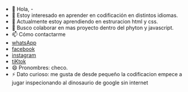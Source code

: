 - 👋 Hola,  -
- 👀 Estoy interesado en aprender en codificación en distintos idiomas.
- 🌱 Actualmente estoy aprendiendo en estruracion html y css.
- 💞️ Busco colaborar en mas proyecto dentro del phyton y javascript.
- 📫 Cómo contactarme
- [whatsApp](https://api.whatsapp.com/send?phone=16162260231&amp;text=hola%20soy%20del%20proyecto%F0%9F%98%8C)
- [facebook](https://www.facebook.com/profile.php?id=100080017104819SSss)
- [instagram](https://www.instagram.com/serdream?igsh=MTY2Nm91dzBydGw4bw==)
- [tiKtok](https://www.tiktok.com/@sergio.raul.marti41)
- 😄 Pronombres: checo.
- ⚡ Dato curioso: me gusta de desde pequeño la codificacion empece a jugar inspecionando al dinosaurio de google sin internet
<!---
Drack2006/Drack2006 is a ✨ special ✨ repository because its `README.md` (this file) appears on your GitHub profile.
You can click the Preview link to take a look at your changes.
--->
